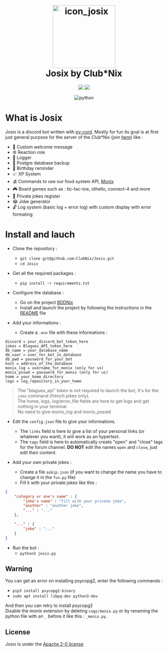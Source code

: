 

<h1 align="center">
  <img src="https://cdn.discordapp.com/attachments/933118079028826145/951590071948177488/josix.png" alt="icon_josix"  height="200" width="200">
  <br>
  Josix by Club*Nix
  <br>
</h1>

<p align="center">
  <a href="https://www.clubnix.fr/" alt="Club*Nix"><img src="https://img.shields.io/badge/A_project-Club*Nix-informational"/></a>
  <a href="https://github.com/ClubNix/Josix/blob/master/LICENSE" alt="apache"><img src="https://img.shields.io/badge/Apache-2.0-green" /></a>
</p>

<p align="center">
  <img src="https://img.shields.io/badge/python-3.9+-blue" alt="python"/>
</p>

# What is Josix

Josix is a discord bot written with [py-cord](https://pypi.org/project/py-cord/). Mostly for fun its goal is at first just general purpose for the server of the Club\*Nix (join [here](https://discord.gg/PX7ceVqQkj)) like :
- 👋 Custom welcome message
- ⚙️ Reaction role
- 📖 Logger
- 💾 Postgre database backup
- 🎂 Birthday reminder
- 📈 XP System
- 💰 Commands to use our food system API, [Monix](https://github.com/ClubNix/monix-2.0)
- 🎮 Board games such as : tic-tac-toe, othello, connect-4 and more
- 🧠 Private jokes register
- 😂 Joke generator
- 🔓 Log system (basic log + error log) with custom display with error formating


# Install and lauch 
- Clone the repository :
  - `git clone git@github.com:ClubNix/Josix.git`
  - `cd Josix`

- Get all the required packages :
  - `pip install -r requirements.txt`

- Configure the database :
  - Go on the project [BDDNix](https://github.com/ClubNix/BDDNix)
  - Install and launch the project by following the instructions in the [README](https://github.com/ClubNix/BDDNix/blob/main/Readme.md) file

- Add your informations :
	- Create a `.env` file with these informations :
```
discord = your_discord_bot_token_here
jokes = Blagues_API_token_here
db_name = your_database_name
db_user = user_for_bot_in_database
db_pwd = password_for_your_bot
host = address_of_the_database
monix_log = username_for_monix (only for us)
monix_psswd = password_for_monix (only for us)
home = your_home_directory
logs = log_repository_in_your_home
```

> The "blagues_api" token is not required to launch the bot, it's for the `joke` command (french jokes only). <br>
> The home, logs, log/error_file fields are here to get logs and get nothing in your terminal <br>
> No need to give monix_log and monix_psswd

- Edit the `config.json` file to give your informations.
  - The `links` field is here to give a list of your personal links (or whatever you want), it will work as an hypertext.
  - The `tags` field is here to automatically create "open" and "close" tags for the forum channel. **DO NOT** edit the names `open` and `close`, just edit their content. 

- Add your own private jokes :
	- Create a file `askip.json` (if you want to change the name you have to change it in the `fun.py` file)
	- Fill it with your private jokes like this :

```json
{
	"category or one's name" : {
		"joke's name" : "fill with your private joke",
		"another" : "another joke",
		"..." : "..."
	},

	"..." : {
		"joke" : "..."
	}
}
```

- Run the bot :
  - `python3 josix.py`


## Warning
You can get an error on installing psycopg2, enter the following commands :
- `pip3 install psycopg2-binary`
- `sudo apt install libpq-dev python3-dev`

And then you can retry to install psycopg2
<br>
Disable the monix extension by deleting `cogs/monix.py` or by renaming the python file with an `_` before it like this : `_monix.py`.

## License
Josix is under the [Apache 2-0 license](https://github.com/ClubNix/Josix/blob/master/LICENSE)
